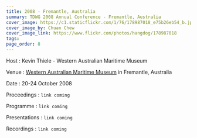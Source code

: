 ```yaml
---
title: 2008 - Fremantle, Australia
summary: TDWG 2008 Annual Conference - Fremantle, Australia
cover_image: https://c1.staticflickr.com/1/76/178987018_e75b26eb54_b.jpg
cover_image_by: Chuan Chew
cover_image_link: https://www.flickr.com/photos/hangdog/178987018
tags: 
page_order: 8
---
```


Host
: Kevin Thiele - Western Australian Maritime Museum

Venue
: [Western Australian Maritime Museum](http://museum.wa.gov.au/museums/maritime) in Fremantle, Australia

Date
: 20-24 October 2008

Proceedings
: `link coming`

Programme
: `link coming`

Presentations
: `link coming`

Recordings
: `link coming`
